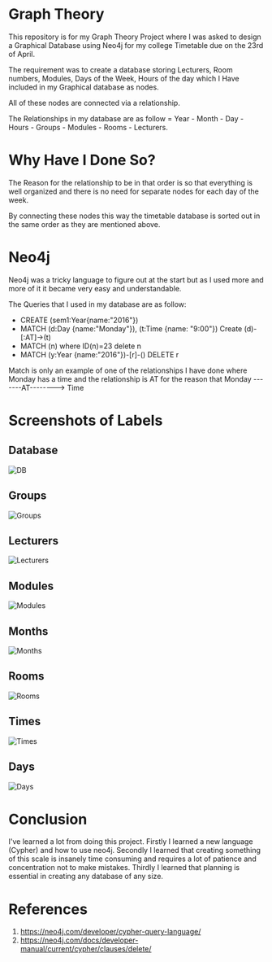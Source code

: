 # Graph Theory      

This repository is for my Graph Theory Project where I was asked to design a Graphical Database using Neo4j for my college Timetable due on 
the 23rd of April.

The requirement was to create  a database storing Lecturers, Room numbers, Modules, Days of the Week, Hours of the day which I Have included
in my Graphical database as nodes.

All of these nodes are connected via a relationship.

The Relationships in my database are as follow = Year - Month - Day - Hours - Groups - Modules - Rooms - Lecturers.

# Why Have I Done So?      

The Reason for the relationship to be in that order is so that everything is well organized and there is no need for separate nodes for each
day of the week.

By connecting these nodes this way the timetable database is sorted out in the same order as they are mentioned above.

# Neo4j
Neo4j was a tricky language to figure out at the start but as I used more and more of it it became very easy and understandable.

The Queries that I used in my database are as follow:

* CREATE (sem1:Year{name:"2016"})
* MATCH (d:Day {name:"Monday"}), (t:Time {name: "9:00"})
  Create (d)-[:AT]->(t)
* MATCH (n) where ID(n)=23 delete n
* MATCH (y:Year {name:"2016"})-[r]-()
  DELETE r
  
Match is only an example of one of the relationships I have done where Monday has a time and the relationship is AT for the reason that 
Monday -------AT--------> Time

# Screenshots of Labels
## Database
![DB](https://cloud.githubusercontent.com/assets/15819582/25318036/bb945dd2-287d-11e7-8b4d-09a5863931a0.png)

## Groups
![Groups](https://cloud.githubusercontent.com/assets/15819582/25318030/bb6283ac-287d-11e7-8200-d569bd12516a.png)

## Lecturers
![Lecturers](https://cloud.githubusercontent.com/assets/15819582/25318031/bb7ae0c8-287d-11e7-8bd6-fc72a0e0e277.png)

## Modules
![Modules](https://cloud.githubusercontent.com/assets/15819582/25318032/bb920a46-287d-11e7-8b90-5dcf8d5dd8f7.png)

## Months
![Months](https://cloud.githubusercontent.com/assets/15819582/25318033/bb921f40-287d-11e7-8894-e46f9131611b.png)

## Rooms
![Rooms](https://cloud.githubusercontent.com/assets/15819582/25318035/bb92e9fc-287d-11e7-9574-b9eb2d9079fa.png)

## Times
![Times](https://cloud.githubusercontent.com/assets/15819582/25318034/bb929dd0-287d-11e7-8523-dda3c1d2565b.png)

## Days
![Days](https://cloud.githubusercontent.com/assets/15819582/25318037/bb948000-287d-11e7-8118-6737662326e7.png)

# Conclusion

I've learned a lot from doing this project. Firstly I learned a new language (Cypher) and how to use neo4j. Secondly I learned that creating something of this scale is insanely time consuming and requires a lot of patience and concentration not to make mistakes. Thirdly I learned that planning is essential in creating any database of any size.

# References
1. https://neo4j.com/developer/cypher-query-language/
2. https://neo4j.com/docs/developer-manual/current/cypher/clauses/delete/





